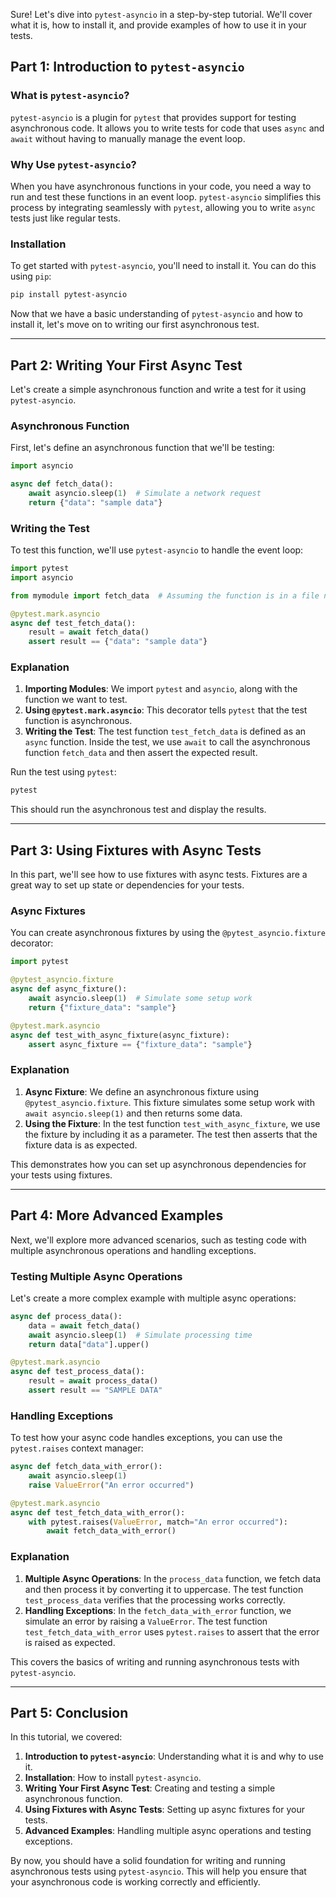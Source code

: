 Sure! Let's dive into `pytest-asyncio` in a step-by-step tutorial. We'll cover what it is, how to install it, and provide examples of how to use it in your tests.

## Part 1: Introduction to `pytest-asyncio`

### What is `pytest-asyncio`?

`pytest-asyncio` is a plugin for `pytest` that provides support for testing asynchronous code. It allows you to write tests for code that uses `async` and `await` without having to manually manage the event loop.

### Why Use `pytest-asyncio`?

When you have asynchronous functions in your code, you need a way to run and test these functions in an event loop. `pytest-asyncio` simplifies this process by integrating seamlessly with `pytest`, allowing you to write `async` tests just like regular tests.

### Installation

To get started with `pytest-asyncio`, you'll need to install it. You can do this using `pip`:

```sh
pip install pytest-asyncio
```

Now that we have a basic understanding of `pytest-asyncio` and how to install it, let's move on to writing our first asynchronous test.

---

## Part 2: Writing Your First Async Test

Let's create a simple asynchronous function and write a test for it using `pytest-asyncio`.

### Asynchronous Function

First, let's define an asynchronous function that we'll be testing:

```python
import asyncio

async def fetch_data():
    await asyncio.sleep(1)  # Simulate a network request
    return {"data": "sample data"}
```

### Writing the Test

To test this function, we'll use `pytest-asyncio` to handle the event loop:

```python
import pytest
import asyncio

from mymodule import fetch_data  # Assuming the function is in a file named mymodule.py

@pytest.mark.asyncio
async def test_fetch_data():
    result = await fetch_data()
    assert result == {"data": "sample data"}
```

### Explanation

1. **Importing Modules**: We import `pytest` and `asyncio`, along with the function we want to test.
2. **Using `@pytest.mark.asyncio`**: This decorator tells `pytest` that the test function is asynchronous.
3. **Writing the Test**: The test function `test_fetch_data` is defined as an `async` function. Inside the test, we use `await` to call the asynchronous function `fetch_data` and then assert the expected result.

Run the test using `pytest`:

```sh
pytest
```

This should run the asynchronous test and display the results.

---

## Part 3: Using Fixtures with Async Tests

In this part, we'll see how to use fixtures with async tests. Fixtures are a great way to set up state or dependencies for your tests.

### Async Fixtures

You can create asynchronous fixtures by using the `@pytest_asyncio.fixture` decorator:

```python
import pytest

@pytest_asyncio.fixture
async def async_fixture():
    await asyncio.sleep(1)  # Simulate some setup work
    return {"fixture_data": "sample"}

@pytest.mark.asyncio
async def test_with_async_fixture(async_fixture):
    assert async_fixture == {"fixture_data": "sample"}
```

### Explanation

1. **Async Fixture**: We define an asynchronous fixture using `@pytest_asyncio.fixture`. This fixture simulates some setup work with `await asyncio.sleep(1)` and then returns some data.
2. **Using the Fixture**: In the test function `test_with_async_fixture`, we use the fixture by including it as a parameter. The test then asserts that the fixture data is as expected.

This demonstrates how you can set up asynchronous dependencies for your tests using fixtures.

---

## Part 4: More Advanced Examples

Next, we'll explore more advanced scenarios, such as testing code with multiple asynchronous operations and handling exceptions.

### Testing Multiple Async Operations

Let's create a more complex example with multiple async operations:

```python
async def process_data():
    data = await fetch_data()
    await asyncio.sleep(1)  # Simulate processing time
    return data["data"].upper()

@pytest.mark.asyncio
async def test_process_data():
    result = await process_data()
    assert result == "SAMPLE DATA"
```

### Handling Exceptions

To test how your async code handles exceptions, you can use the `pytest.raises` context manager:

```python
async def fetch_data_with_error():
    await asyncio.sleep(1)
    raise ValueError("An error occurred")

@pytest.mark.asyncio
async def test_fetch_data_with_error():
    with pytest.raises(ValueError, match="An error occurred"):
        await fetch_data_with_error()
```

### Explanation

1. **Multiple Async Operations**: In the `process_data` function, we fetch data and then process it by converting it to uppercase. The test function `test_process_data` verifies that the processing works correctly.
2. **Handling Exceptions**: In the `fetch_data_with_error` function, we simulate an error by raising a `ValueError`. The test function `test_fetch_data_with_error` uses `pytest.raises` to assert that the error is raised as expected.

This covers the basics of writing and running asynchronous tests with `pytest-asyncio`.

---

## Part 5: Conclusion

In this tutorial, we covered:

1. **Introduction to `pytest-asyncio`**: Understanding what it is and why to use it.
2. **Installation**: How to install `pytest-asyncio`.
3. **Writing Your First Async Test**: Creating and testing a simple asynchronous function.
4. **Using Fixtures with Async Tests**: Setting up async fixtures for your tests.
5. **Advanced Examples**: Handling multiple async operations and testing exceptions.

By now, you should have a solid foundation for writing and running asynchronous tests using `pytest-asyncio`. This will help you ensure that your asynchronous code is working correctly and efficiently.